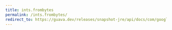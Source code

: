 ```yaml
---
title: ints.frombytes
permalink: /ints.frombytes/
redirect_to: https://guava.dev/releases/snapshot-jre/api/docs/com/google/common/primitives/Ints.html#fromBytes-byte-byte-byte-byte-
---
```

